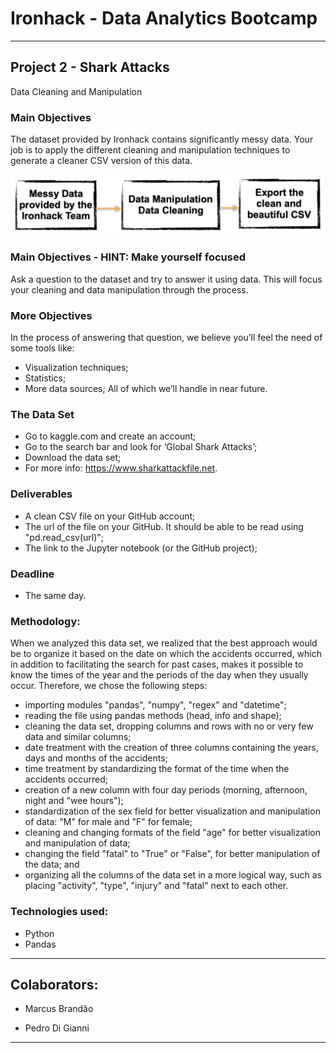 # Ironhack - Data Analytics Bootcamp
***
## Project 2 - Shark Attacks

Data Cleaning and Manipulation

### Main Objectives

The dataset provided by Ironhack contains significantly messy data. Your job is to apply the different cleaning and manipulation techniques to generate a cleaner CSV version of this data.

<img src="./objectives.jpg" width="600px"/>

### Main Objectives - HINT: Make yourself focused

Ask a question to the dataset and try to answer it using data. This will focus your cleaning and data manipulation through the process.

### More Objectives

In the process of answering that question, we believe you’ll feel the need of some tools like:
- Visualization techniques;
- Statistics;
- More data sources;
All of which we’ll handle in near future.

### The Data Set

- Go to kaggle.com and create an account;
- Go to the search bar and look for ‘Global Shark Attacks’;
- Download the data set;
- For more info: https://www.sharkattackfile.net.

### Deliverables

- A clean CSV file on your GitHub account;
- The url of the file on your GitHub. It should be able to be read using "pd.read_csv(url)";
- The link to the Jupyter notebook (or the GitHub project);

### Deadline

- The same day.

### Methodology:

When we analyzed this data set, we realized that the best approach would be to organize it based on the date on which the accidents occurred, which in addition to facilitating the search for past cases, makes it possible to know the times of the year and the periods of the day when they usually occur. Therefore, we chose the following steps:

- importing modules "pandas", "numpy", "regex" and "datetime";
- reading the file using pandas methods (head, info and shape);
- cleaning the data set, dropping columns and rows with no or very few data and similar columns;
- date treatment with the creation of three columns containing the years, days and months of the accidents;
- time treatment by standardizing the format of the time when the accidents occurred;
- creation of a new column with four day periods (morning, afternoon, night and "wee hours");
- standardization of the sex field for better visualization and manipulation of data: "M" for male and "F" for female;
- cleaning and changing formats of the field "age" for better visualization and manipulation of data;
- changing the field "fatal" to "True" or "False", for better manipulation of the data; and
- organizing all the columns of the data set in a more logical way, such as placing "activity", "type", "injury" and "fatal" next to each other.

### Technologies used:

- Python
- Pandas

***
## Colaborators:

- Marcus Brandão

- Pedro Di Gianni
***
